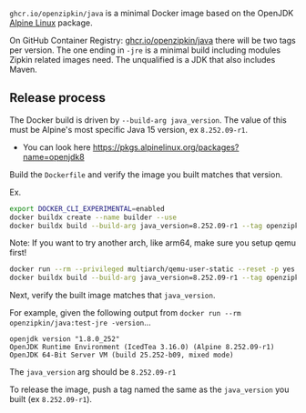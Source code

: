 `ghcr.io/openzipkin/java` is a minimal Docker image based on the OpenJDK [Alpine Linux](https://hub.docker.com/_/alpine) package.

On GitHub Container Registry: [ghcr.io/openzipkin/java](https://github.com/orgs/openzipkin/packages/container/package/java) there will be two tags
per version. The one ending in `-jre` is a minimal build including modules Zipkin related images
need. The unqualified is a JDK that also includes Maven.

## Release process

The Docker build is driven by `--build-arg java_version`. The value of this must be Alpine's
most specific Java 15 version, ex `8.252.09-r1`.
 * You can look here https://pkgs.alpinelinux.org/packages?name=openjdk8

Build the `Dockerfile` and verify the image you built matches that version.

Ex.
```bash
export DOCKER_CLI_EXPERIMENTAL=enabled
docker buildx create --name builder --use
docker buildx build --build-arg java_version=8.252.09-r1 --tag openzipkin/java:test-jre --platform=linux/amd64 --target jre --load .
```

Note: If you want to try another arch, like arm64, make sure you setup qemu first!
```bash
docker run --rm --privileged multiarch/qemu-user-static --reset -p yes
docker buildx build --build-arg java_version=8.252.09-r1 --tag openzipkin/java:test-jre --platform=linux/arm64 --target jre --load .
```

Next, verify the built image matches that `java_version`.

For example, given the following output from `docker run --rm openzipkin/java:test-jre -version`...
```
openjdk version "1.8.0_252"
OpenJDK Runtime Environment (IcedTea 3.16.0) (Alpine 8.252.09-r1)
OpenJDK 64-Bit Server VM (build 25.252-b09, mixed mode)
```
The `java_version` arg should be `8.252.09-r1`

To release the image, push a tag named the same as the `java_version` you built (ex `8.252.09-r1`).
